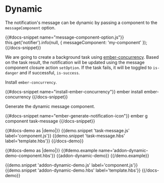 # Dynamic

The notification's message can be dynamic by passing a component to the
`messageComponent` option.

{{#docs-snippet name="message-component-option.js"}}
  this.get('notifier').info(null, { messageComponent: 'my-component' });
{{/docs-snippet}}

We are going to create a background task using <a href="http://ember-concurrency.com/">ember-concurrency</a>.
Based on the task result, the notification will be updated using the 
message component closure action `setOption`. If 
the task fails, it will be toggled to `is-danger` and if 
successful, `is-success`.

Install `ember-concurrency`.

{{#docs-snippet name="install-ember-concurrency"}}
  ember install ember-concurrency
{{/docs-snippet}}

Generate the dynamic message component.

{{#docs-snippet name="ember-generate-notification-icon"}}
  ember g component task-message
{{/docs-snippet}}

{{#docs-demo as |demo|}}
  {{demo.snippet 'task-message.js' label='component.js'}}
  {{demo.snippet 'task-message.hbs' label='template.hbs'}}
{{/docs-demo}}

{{#docs-demo as |demo|}}
  {{#demo.example name='addon-dynamic-demo-component.hbs'}}
    {{addon-dynamic-demo}}
  {{/demo.example}}
  
  {{demo.snippet 'addon-dynamic-demo.js' label='component.js'}}
  {{demo.snippet 'addon-dynamic-demo.hbs' label='template.hbs'}}
{{/docs-demo}}
